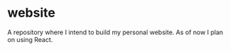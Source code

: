 # website

A repository where I intend to build my personal website. As of now I plan on using React.
